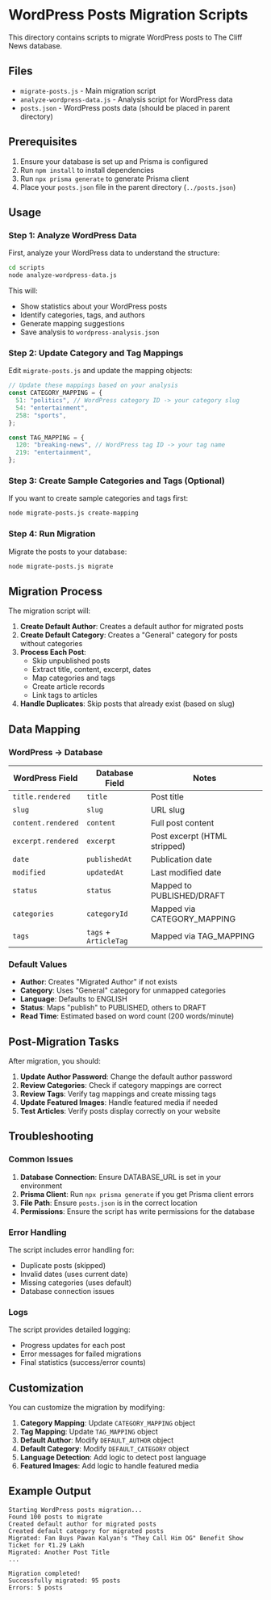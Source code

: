 # WordPress Posts Migration Scripts

This directory contains scripts to migrate WordPress posts to The Cliff News database.

## Files

- `migrate-posts.js` - Main migration script
- `analyze-wordpress-data.js` - Analysis script for WordPress data
- `posts.json` - WordPress posts data (should be placed in parent directory)

## Prerequisites

1. Ensure your database is set up and Prisma is configured
2. Run `npm install` to install dependencies
3. Run `npx prisma generate` to generate Prisma client
4. Place your `posts.json` file in the parent directory (`../posts.json`)

## Usage

### Step 1: Analyze WordPress Data

First, analyze your WordPress data to understand the structure:

```bash
cd scripts
node analyze-wordpress-data.js
```

This will:

- Show statistics about your WordPress posts
- Identify categories, tags, and authors
- Generate mapping suggestions
- Save analysis to `wordpress-analysis.json`

### Step 2: Update Category and Tag Mappings

Edit `migrate-posts.js` and update the mapping objects:

```javascript
// Update these mappings based on your analysis
const CATEGORY_MAPPING = {
  51: "politics", // WordPress category ID -> your category slug
  54: "entertainment",
  258: "sports",
};

const TAG_MAPPING = {
  120: "breaking-news", // WordPress tag ID -> your tag name
  219: "entertainment",
};
```

### Step 3: Create Sample Categories and Tags (Optional)

If you want to create sample categories and tags first:

```bash
node migrate-posts.js create-mapping
```

### Step 4: Run Migration

Migrate the posts to your database:

```bash
node migrate-posts.js migrate
```

## Migration Process

The migration script will:

1. **Create Default Author**: Creates a default author for migrated posts
2. **Create Default Category**: Creates a "General" category for posts without categories
3. **Process Each Post**:
   - Skip unpublished posts
   - Extract title, content, excerpt, dates
   - Map categories and tags
   - Create article records
   - Link tags to articles
4. **Handle Duplicates**: Skip posts that already exist (based on slug)

## Data Mapping

### WordPress → Database

| WordPress Field    | Database Field        | Notes                        |
| ------------------ | --------------------- | ---------------------------- |
| `title.rendered`   | `title`               | Post title                   |
| `slug`             | `slug`                | URL slug                     |
| `content.rendered` | `content`             | Full post content            |
| `excerpt.rendered` | `excerpt`             | Post excerpt (HTML stripped) |
| `date`             | `publishedAt`         | Publication date             |
| `modified`         | `updatedAt`           | Last modified date           |
| `status`           | `status`              | Mapped to PUBLISHED/DRAFT    |
| `categories`       | `categoryId`          | Mapped via CATEGORY_MAPPING  |
| `tags`             | `tags` + `ArticleTag` | Mapped via TAG_MAPPING       |

### Default Values

- **Author**: Creates "Migrated Author" if not exists
- **Category**: Uses "General" category for unmapped categories
- **Language**: Defaults to ENGLISH
- **Status**: Maps "publish" to PUBLISHED, others to DRAFT
- **Read Time**: Estimated based on word count (200 words/minute)

## Post-Migration Tasks

After migration, you should:

1. **Update Author Password**: Change the default author password
2. **Review Categories**: Check if category mappings are correct
3. **Review Tags**: Verify tag mappings and create missing tags
4. **Update Featured Images**: Handle featured media if needed
5. **Test Articles**: Verify posts display correctly on your website

## Troubleshooting

### Common Issues

1. **Database Connection**: Ensure DATABASE_URL is set in your environment
2. **Prisma Client**: Run `npx prisma generate` if you get Prisma client errors
3. **File Path**: Ensure `posts.json` is in the correct location
4. **Permissions**: Ensure the script has write permissions for the database

### Error Handling

The script includes error handling for:

- Duplicate posts (skipped)
- Invalid dates (uses current date)
- Missing categories (uses default)
- Database connection issues

### Logs

The script provides detailed logging:

- Progress updates for each post
- Error messages for failed migrations
- Final statistics (success/error counts)

## Customization

You can customize the migration by modifying:

1. **Category Mapping**: Update `CATEGORY_MAPPING` object
2. **Tag Mapping**: Update `TAG_MAPPING` object
3. **Default Author**: Modify `DEFAULT_AUTHOR` object
4. **Default Category**: Modify `DEFAULT_CATEGORY` object
5. **Language Detection**: Add logic to detect post language
6. **Featured Images**: Add logic to handle featured media

## Example Output

```
Starting WordPress posts migration...
Found 100 posts to migrate
Created default author for migrated posts
Created default category for migrated posts
Migrated: Fan Buys Pawan Kalyan's "They Call Him OG" Benefit Show Ticket for ₹1.29 Lakh
Migrated: Another Post Title
...

Migration completed!
Successfully migrated: 95 posts
Errors: 5 posts
```

